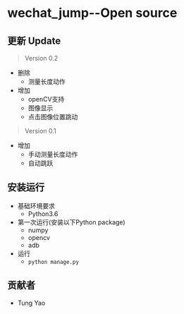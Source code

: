 # wechat_jump--Open source
## 更新 Update
>Version 0.2
* 删除
  * 测量长度动作
* 增加
  * openCV支持
  * 图像显示
  * 点击图像位置跳动
>Version 0.1
* 增加
  * 手动测量长度动作
  * 自动跳跃
## 安装运行
* 基础环境要求
  * Python3.6
 * 第一次运行(安装以下Python package)
    * numpy
    * opencv
    * adb
* 运行
  * `python manage.py`
## 贡献者
* Tung Yao